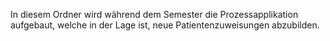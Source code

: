 In diesem Ordner wird während dem Semester die Prozessapplikation aufgebaut, welche in der Lage ist, neue Patientenzuweisungen abzubilden.